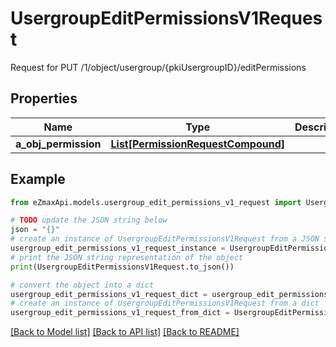 # UsergroupEditPermissionsV1Request

Request for PUT /1/object/usergroup/{pkiUsergroupID}/editPermissions

## Properties

Name | Type | Description | Notes
------------ | ------------- | ------------- | -------------
**a_obj_permission** | [**List[PermissionRequestCompound]**](PermissionRequestCompound.md) |  | 

## Example

```python
from eZmaxApi.models.usergroup_edit_permissions_v1_request import UsergroupEditPermissionsV1Request

# TODO update the JSON string below
json = "{}"
# create an instance of UsergroupEditPermissionsV1Request from a JSON string
usergroup_edit_permissions_v1_request_instance = UsergroupEditPermissionsV1Request.from_json(json)
# print the JSON string representation of the object
print(UsergroupEditPermissionsV1Request.to_json())

# convert the object into a dict
usergroup_edit_permissions_v1_request_dict = usergroup_edit_permissions_v1_request_instance.to_dict()
# create an instance of UsergroupEditPermissionsV1Request from a dict
usergroup_edit_permissions_v1_request_from_dict = UsergroupEditPermissionsV1Request.from_dict(usergroup_edit_permissions_v1_request_dict)
```
[[Back to Model list]](../README.md#documentation-for-models) [[Back to API list]](../README.md#documentation-for-api-endpoints) [[Back to README]](../README.md)


